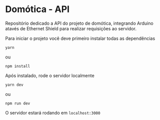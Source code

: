 # Domótica - API

Repositório dedicado a API do projeto de domótica, integrando Arduino atavés de Ethernet Shield para realizar requisições ao servidor.

Para iniciar o projeto você deve primeiro instalar todas as dependências

```
yarn
```

ou

```
npm install
```

Após instalado, rode o servidor localmente

```
yarn dev
```

ou

```
npm run dev
```

O servidor estará rodando em `localhost:3000`

